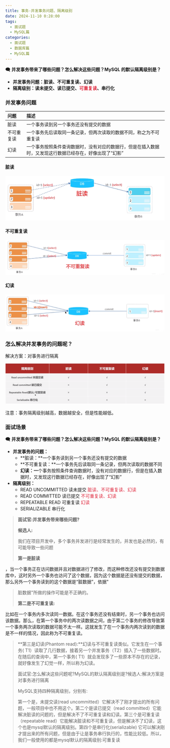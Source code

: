 ```yaml
---
title: 事务-并发事务问题、隔离级别
date: 2024-11-10 0:28:00
tags:
  - 面试题
  - MySQL篇
categories:
  - 面试题
  - 数据库篇
  - MySQL篇
---
```


**🗨️** **并发事务带来了哪些问题？怎么解决这些问题？MySQL 的默认隔离级别是？**

+ **并发事务问题：脏读、不可重复读、幻读**
+ **隔离级别：读未提交、读已提交、****<font style="color:#DF2A3F;">可重复读</font>****、串行化**

### 并发事务问题

| 问题    | 描述                                                    |
|:------|:------------------------------------------------------|
| 脏读    | 一个事务读到另一个事务还没有提交的数据                                   |
| 不可重复读 | 一个事务先后读取同一条记录，但两次读取的数据不同，称之为不可重复读                     |
| 幻读    | 一个事务按照条件查询数据时，没有对应的数据行，但是在插入数据时，又发现这行数据已经存在，好像出现了“幻影” |

#### 脏读

![](../../../../images/面试题/数据库篇/MySQL篇/image_a3f928ef-3e8b-4dec-a787-1ceab882540b.png)

#### 不可重复读

![](../../../../images/面试题/数据库篇/MySQL篇/image_ccd5e584-aaf2-4682-874e-8b1d5f290f3b.png)

#### 幻读

![](../../../../images/面试题/数据库篇/MySQL篇/image_6e7accf4-278d-4cb6-b5bb-e09f12810eb9.png)

### 怎么解决并发事务的问题呢？

解决方案：对事务进行隔离

![](../../../../images/面试题/数据库篇/MySQL篇/image_f57ddff6-a389-4be9-9347-178e12362c55.png)

注意：事务隔离级别越高，数据越安全，但是性能越低。

### 面试场景

**🗨️** **并发事务带来了哪些问题？怎么解决这些问题？MySQL 的默认隔离级别是？**

+ **并发事务的问题：**
    - **脏读：**一个事务读到另一个事务还没有提交的数据
    - **不可重复读：**一个事务先后读取同一条记录，但两次读取的数据不同
    - **幻读：一**个事务按照条件查询数据时，没有对应的数据行，但是在插入数据时，又发现这行数据已经存在，好像出现了“幻影”
+ **隔离级别：**
    - READ UNCOMMITTED 读未提交        <font style="color:#DF2A3F;">脏读、不可重复读、幻读</font>
    - READ COMMITTED 读已提交        <font style="color:#DF2A3F;">不可重复读、幻读</font>
    - REPEATABLE READ 可重复读        <font style="color:#DF2A3F;">幻读</font>
    - SERIALIZABLE 串行化

> **面试官:并发事务带来哪些问题?**
>
> **候选人:**
>
> 我们在项目开发中，多个事务并发进行是经常发生的，并发也是必然的，有可能导致一些问题
>
> **第一是脏读**
>
，当一个事务正在访问数据并且对数据进行了修改，而这种修改还没有提交到数据库中，这时另外一个事务也访问了这个数据，因为这个数据是还没有提交的数据，那么另外一个事务读到的这个数据是“脏数据”，依据"
> 脏数据"所做的操作可能是不正确的。
>
> **第二是不可重复读:**
>
比如在一个事务内多次读同一数据。在这个事务还没有结束时，另一个事务也访问该数据。那么，在第一个事务中的两次读数据之间，由于第二个事务的修改导致第一个事务两次读取的数据可能不太一样。这就发生了在一个事务内两次读到的数据是不一样的情况，因此称为不可重复读。
>
> **第三是幻读(Phantom read):**幻读与不可重复读类似。它发生在一个事务(
> T1）读取了几行数据，接着另一个并发事务（T2）插入了一些数据时。在随后的查询中，第一个事务(
> T1）就会发现多了一些原本不存在的记录，就好像发生了幻觉一样，所以称为幻读。
>
> 面试官:怎么解决这些问题呢?MySQL的默认隔离级别是?候选人:解决方案是对事务进行隔离
>
> MySQL支持四种隔离级别，分别有:
>
> 第一个是，未提交读(read uncommitted）它解决不了刚才提出的所有问题，一般项目中也不用这个。第二个是读已提交（read
> committed）它能解决脏读的问题的，但是解决不了不可重复读和幻读。第三个是可重复读（repeatable
> read）它能解决脏读和不可重复读，但是解决不了幻读，这个也是mysql默认的隔离级别。第四个是串行化(serializable)
> 它可以解决刚才提出来的所有问题，但是由于让是事务串行执行的，性能比较低。所以，我们一般使用的都是mysql默认的隔离级别:可重复读
> 

